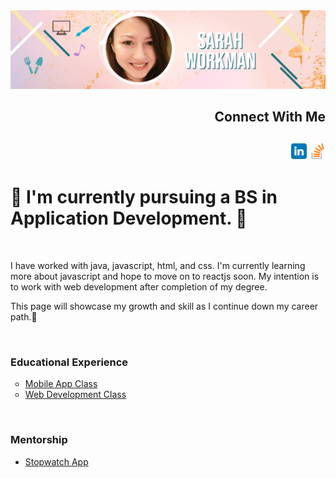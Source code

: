 <!--
**Sarah-Workman/Sarah-Workman** is a ✨ _special_ ✨ repository because its `README.md` (this file) appears on your GitHub profile.

Here are some ideas to get you started:

- 🔭 I’m currently working on ...
- 🌱 I’m currently learning ...
- 👯 I’m looking to collaborate on ...
- 🤔 I’m looking for help with ...
- 💬 Ask me about ...
- 📫 How to reach me: ...
- 😄 Pronouns: ...
- ⚡ Fun fact: ...
-->

<div id="header" align="center">
<img src="header.png" >

</div>
<div id="body">
<div id="connectionCard" align="right">
<h2 id="heading1" ><strong> Connect With Me</strong><h2>
<span><a href="https://linkedin.com/in/sarah-workman-239588184"><img src="linkedin.svg" width="5%" height="5%"></a></span>
<span><a href="https://stackoverflow.com/users/14133733/sarah-workman"><img src="stackoverflow.png" width="5%" height="5%" ></a></span>
</div>

<H1> <strong>🌱 I'm currently pursuing a BS in Application Development. </strong>🌱 </h1>
<br>
<p> I have worked with java, javascript, html, and css. I'm currently learning more about javascript and hope to move on to reactjs soon. My intention is to work with web development after completion of my degree. </p>

 <p> This page will showcase my growth and skill as I continue down my career path.🌱</p>
 <div><br></div>
 <h3><strong>Educational Experience</strong></h3>
<ul type="circle">
<li><a href="https://github.com/Sarah-Workman/ITC-366-HW">Mobile App Class</a></li>
<li><a href="https://github.com/Sarah-Workman/ITC370-Web-Dev">Web Development Class</a></li>
</ul>
<br>
 <h3><strong>Mentorship</strong></h3>
 <ul>
  <li><a href="https://github.com/Sarah-Workman/project1_stopwatch">Stopwatch App</a></li>
  <ul>

</div>
